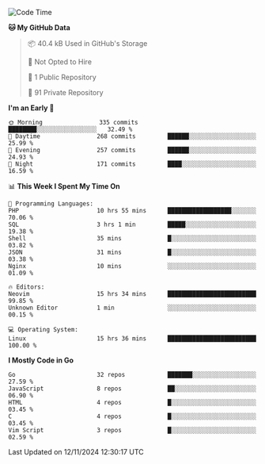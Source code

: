 
<!--START_SECTION:waka-->
![Code Time](http://img.shields.io/badge/Code%20Time-5%2C468%20hrs%2054%20mins-blue)

**🐱 My GitHub Data** 

> 📦 40.4 kB Used in GitHub's Storage 
 > 
> 🚫 Not Opted to Hire
 > 
> 📜 1 Public Repository 
 > 
> 🔑 91 Private Repository 
 > 
**I'm an Early 🐤** 

```text
🌞 Morning                335 commits         ████████░░░░░░░░░░░░░░░░░   32.49 % 
🌆 Daytime                268 commits         ██████░░░░░░░░░░░░░░░░░░░   25.99 % 
🌃 Evening                257 commits         ██████░░░░░░░░░░░░░░░░░░░   24.93 % 
🌙 Night                  171 commits         ████░░░░░░░░░░░░░░░░░░░░░   16.59 % 
```


📊 **This Week I Spent My Time On** 

```text
💬 Programming Languages: 
PHP                      10 hrs 55 mins      ██████████████████░░░░░░░   70.06 % 
SQL                      3 hrs 1 min         █████░░░░░░░░░░░░░░░░░░░░   19.38 % 
Shell                    35 mins             █░░░░░░░░░░░░░░░░░░░░░░░░   03.82 % 
JSON                     31 mins             █░░░░░░░░░░░░░░░░░░░░░░░░   03.38 % 
Nginx                    10 mins             ░░░░░░░░░░░░░░░░░░░░░░░░░   01.09 % 

🔥 Editors: 
Neovim                   15 hrs 34 mins      █████████████████████████   99.85 % 
Unknown Editor           1 min               ░░░░░░░░░░░░░░░░░░░░░░░░░   00.15 % 

💻 Operating System: 
Linux                    15 hrs 36 mins      █████████████████████████   100.00 % 
```

**I Mostly Code in Go** 

```text
Go                       32 repos            ███████░░░░░░░░░░░░░░░░░░   27.59 % 
JavaScript               8 repos             ██░░░░░░░░░░░░░░░░░░░░░░░   06.90 % 
HTML                     4 repos             █░░░░░░░░░░░░░░░░░░░░░░░░   03.45 % 
C                        4 repos             █░░░░░░░░░░░░░░░░░░░░░░░░   03.45 % 
Vim Script               3 repos             █░░░░░░░░░░░░░░░░░░░░░░░░   02.59 % 
```




 Last Updated on 12/11/2024 12:30:17 UTC
<!--END_SECTION:waka-->
